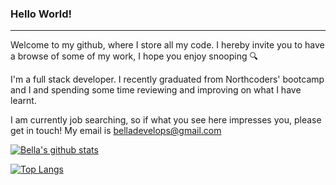 ### Hello World!
----

Welcome to my github, where I store all my code. I hereby invite you to have a browse of some of my work, I hope you enjoy snooping 🔍

I'm a full stack developer. I recently graduated from Northcoders' bootcamp and I and spending some time reviewing and improving on what I have learnt.

I am currently job searching, so if what you see here impresses you, please get in touch! My email is belladevelops@gmail.com


[![Bella's github stats](https://github-readme-stats.vercel.app/api?username=bellaroyle&hide=stars&show_icons=true&theme=nightowl)](https://github.com/anuraghazra/github-readme-stats)

[![Top Langs](https://github-readme-stats.vercel.app/api/top-langs/?username=bellaroyle&layout=compact&theme=nightowl)](https://github.com/anuraghazra/github-readme-stats)

